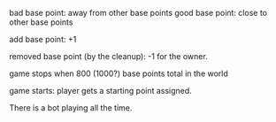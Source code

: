 
bad base point: away from other base points
good base point: close to other base points

add base point: +1

removed base point (by the cleanup): -1 for the owner.

game stops when 800 (1000?) base points total in the world 

game starts: player gets a starting point assigned.

There is a bot playing all the time.